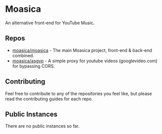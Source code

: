 # Moasica

An alternative front-end for YouTube Music.

## Repos

* [moasica/moasica](https://github.com/moasica/moasica) - The main Moasica project, front-end & back-end combined.
* [moasica/asgvp](https://github.com/moasica/asgvp) - A simple proxy for youtube videos (googlevideo.com) for bypassing CORS.

## Contributing

Feel free to contribute to any of the repositories you feel like, but please read the contributing guides for each repo.

## Public Instances

There are no public instances so far.
